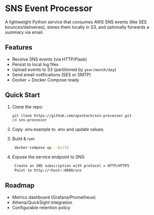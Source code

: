 # SNS Event Processor

A lightweight Python service that consumes AWS SNS events (like SES bounces/deliveries), 
stores them locally in S3, and optionally forwards a summary via email.

## Features
- Receive SNS events (via HTTP/Flask)
- Persist to local log files
- Upload events to S3 (partitioned by `year/month/day`)
- Send email notifications (SES or SMTP)
- Docker + Docker Compose ready

## Quick Start

1. Clone the repo:
   ```bash
   git clone https://github.com/opsntech/sns-processor.git
   cd sns-processor

2. Copy .env.example to .env and update values.

3. Build & run:
   ```bash
    docker-compose up --build
   
5. Expose the service endpoint to SNS:
   ```bash
    Create an SNS subscription with protocol = HTTP/HTTPS
    Point to http://<host>:8000/sns

## Roadmap
- Metrics dashboard (Grafana/Prometheus)
- Athena/QuickSight integration
- Configurable retention policy

